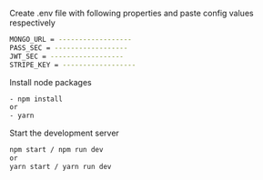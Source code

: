  Create .env file with following properties and paste config values respectively
   ```bash
   MONGO_URL = ------------------
   PASS_SEC = ------------------
   JWT_SEC = ------------------
   STRIPE_KEY = ------------------
   ```
 Install node packages
   ```bash
   - npm install
   or
   - yarn
   ```
 Start the development server
   ```bash
   npm start / npm run dev
   or
   yarn start / yarn run dev
   ```
